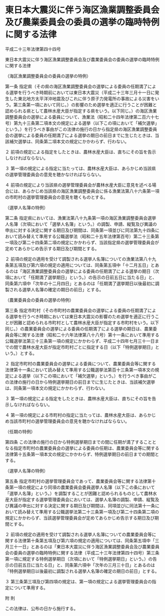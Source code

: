 # 東日本大震災に伴う海区漁業調整委員会及び農業委員会の委員の選挙の臨時特例に関する法律

平成二十三年法律第四十四号

東日本大震災に伴う海区漁業調整委員会及び農業委員会の委員の選挙の臨時特例に関する法律

（海区漁業調整委員会の委員の選挙の特例）

第一条 指定県（その県の海区漁業調整委員会の選挙による委員の任期満了による選挙を行うべき時期前においては東日本大震災（平成二十三年三月十一日に発生した東北地方太平洋沖地震及びこれに伴う原子力発電所の事故による災害をいう。第三条第一項において同じ。）の影響のため選挙を適正に行うことが困難と認められる県として農林水産大臣が指定する県をいう。以下同じ。）の海区漁業調整委員会の選挙による委員について、漁業法（昭和二十四年法律第二百六十七号）第九十三条第二項本文の規定による選挙（以下この項において「補欠選挙」という。）を行うべき事由がこの法律の施行の日から指定県の海区漁業調整委員会の選挙による委員の任期満了による選挙の期日の前日までに生じたときは、当該補欠選挙は、同条第二項本文の規定にかかわらず、行わない。

２ 前項の規定による指定をしたときは、農林水産大臣は、直ちにその旨を告示しなければならない。

３ 第一項の規定による指定に当たっては、農林水産大臣は、あらかじめ当該県の選挙管理委員会の意見を聴かなければならない。

４ 前項の規定により当該県の選挙管理委員会が農林水産大臣に意見を述べる場合には、あらかじめ当該県の海区漁業調整委員会に係る漁業法第八十六条第一項の市町村の選挙管理委員会の意見を聴くものとする。

（選挙人名簿の特例）

第二条 指定県においては、漁業法第八十九条第一項の海区漁業調整委員会選挙人名簿（次項において「選挙人名簿」という。）の調製、申請、縦覧及び異議の申出に対する決定に関する期日及び期間は、同条第一項並びに同法第九十四条において読み替えて準用する公職選挙法（昭和二十五年法律第百号）第二十三条第一項及び第二十四条第二項の規定にかかわらず、当該指定県の選挙管理委員会が定めてあらかじめ告示する期日及び期間とする。

２ 前項の規定の適用を受けて調製される選挙人名簿についての漁業法第八十九条第五項及び第六項の規定の適用については、同条第五項中「十二月五日」とあるのは「海区漁業調整委員会の選挙による委員の任期満了による選挙の期日（次項において「任期満了選挙期日」という。）の告示の日前五日に当たる日」と、同条第六項中「次年の十二月四日」とあるのは「任期満了選挙期日以後最初に調製される選挙人名簿の確定の期日の前日」とする。

（農業委員会の委員の選挙の特例）

第三条 指定市町村（その市町村の農業委員会の選挙による委員の任期満了による選挙を行うべき時期においては東日本大震災の影響のため選挙を適正に行うことが困難と認められる市町村として農林水産大臣が指定する市町村をいう。以下同じ。）の農業委員会の選挙による委員の任期満了による選挙の期日は、農業委員会等に関する法律（昭和二十六年法律第八十八号）第十一条において準用する公職選挙法第三十三条第一項の規定にかかわらず、平成二十四年七月三十一日までの間で農林水産大臣が指定市町村ごとに指定する日（以下「特例選挙期日」という。）とする。

２ 指定市町村の農業委員会の選挙による委員について、農業委員会等に関する法律第十一条において読み替えて準用する公職選挙法第百十三条第一項本文の規定による選挙（以下この項において「補欠選挙」という。）を行うべき事由がこの法律の施行の日から特例選挙期日の前日までに生じたときは、当該補欠選挙は、同条第一項本文の規定にかかわらず、行わない。

３ 第一項の規定による指定をしたときは、農林水産大臣は、直ちにその旨を告示しなければならない。

４ 第一項の規定による市町村の指定に当たっては、農林水産大臣は、あらかじめ当該市町村の選挙管理委員会の意見を聴かなければならない。

（任期の特例）

第四条 この法律の施行の日から特例選挙期日までの間に任期が満了することとなる指定市町村の農業委員会の選挙による委員の任期は、農業委員会等に関する法律第十五条第一項本文の規定にかかわらず、特例選挙期日の前日までの期間とする。

（選挙人名簿の特例）

第五条 指定市町村の選挙管理委員会であって、農業委員会等に関する法律第十条第一項の規定により同項の農業委員会委員選挙人名簿（以下この条において「選挙人名簿」という。）を調製することが困難と認められるものとして農林水産大臣が指定する選挙管理委員会においては、選挙人名簿の調製、申請、縦覧及び異議の申出に対する決定に関する期日及び期間は、同項並びに同法第十一条において読み替えて準用する公職選挙法第二十三条第一項及び第二十四条第二項の規定にかかわらず、当該選挙管理委員会が定めてあらかじめ告示する期日及び期間とする。

２ 前項の規定の適用を受けて調製される選挙人名簿についての農業委員会等に関する法律第十条第五項及び第六項の規定の適用については、同条第五項中「三月三十一日」とあるのは「東日本大震災に伴う海区漁業調整委員会及び農業委員会の委員の選挙の臨時特例に関する法律（平成二十三年法律第四十四号）第三条第一項に規定する特例選挙期日（次項において「特例選挙期日」という。）の告示の日前五日に当たる日」と、同条第六項中「次年の三月三十日」とあるのは「特例選挙期日以後最初に調製される選挙人名簿の確定の期日の前日」とする。

３ 第三条第三項及び第四項の規定は、第一項の規定による選挙管理委員会の指定について準用する。

附 則

この法律は、公布の日から施行する。
